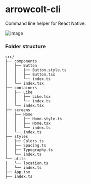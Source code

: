 # arrowcolt-cli

Command line helper for React Native.

![image](https://user-images.githubusercontent.com/42527467/77118016-4b305300-6a44-11ea-915a-5578d2cc791c.png)

### Folder structure

```text
src/
├── components
│   ├── Button
│   │   ├── Button.style.ts
│   │   ├── Button.tsx
│   │   └── index.ts
│   └── index.tsx
├── containers
│   ├── Like
│   │   ├── Like.tsx
│   │   └── index.ts
│   └── index.tsx
├── screens
│   ├── Home
│   │   ├── Home.style.ts
│   │   ├── Home.tsx
│   │   └── index.ts
│   └── index.ts
├── styles
│   ├── Colors.ts
│   ├── Spacing.ts
│   ├── Typography.ts
│   └── index.ts
└── utils
│   └── location.ts
│   └── index.ts
├── App.tsx
├── index.ts
```

